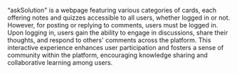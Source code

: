 “askSolution" is a webpage featuring various categories of cards, each offering notes and quizzes accessible to all users, whether logged in or not. However, for posting or replying to comments, users must be logged in. Upon logging in, users gain the ability to engage in discussions, share their thoughts, and respond to others' comments across the platform. This interactive experience enhances user participation and fosters a sense of community within the platform, encouraging knowledge sharing and collaborative learning among users.
